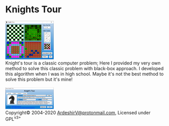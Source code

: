 # Knights Tour

<img src="https://raw.githubusercontent.com/ArdeshirV/KnightsTour/main/img/KnightsTour.jpg" width="30%" alt="Knight's tour">
<br/>
Knight's tour is a classic computer problem; Here I provided my very own method to solve this classic problem with black-box approach. I developed this algorithm when I was in high school. Maybe it's not the best method to solve this problem but it's mine!
<br/>
<br/>
<img src="https://raw.githubusercontent.com/ArdeshirV/KnightsTour/main/img/AboutKnightsTour.jpg" width="30%" alt="About knight's tour">
<br/>

<footer>
    <p style="margin: auto;">
         Copyright&copy; 2004-2020 <a href="mailto:ArdeshirV@protonmail.com">ArdeshirV@protonmail.com</a>, Licensed under GPL<sup>v3+</sup>
    <p/>
</footer>
